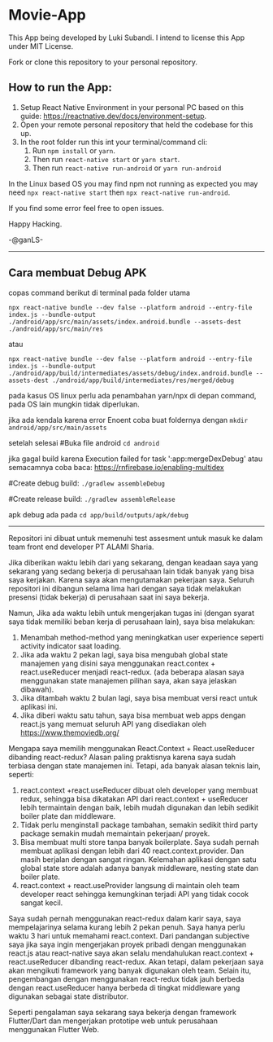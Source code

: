 # Movie-App

This App being developed by Luki Subandi. I intend to license this App under MIT License.

Fork or clone this repository to your personal repository.

## How to run the App:

1. Setup React Native Environment in your personal PC based on this guide: https://reactnative.dev/docs/environment-setup.
2. Open your remote personal repository that held the codebase for this up.
3. In the root folder run this int your terminal/command cli:
   1. Run `npm install` or `yarn`.
   2. Then run `react-native start` or `yarn start`.
   3. Then run `react-native run-android` or `yarn run-android`

In the Linux based OS you may find npm not running as expected you may need `npx react-native start` then `npx react-native run-android`.

If you find some error feel free to open issues.

Happy Hacking.

-@ganLS-

---

## Cara membuat Debug APK

copas command berikut di terminal pada folder utama

`npx react-native bundle --dev false --platform android --entry-file index.js --bundle-output ./android/app/src/main/assets/index.android.bundle --assets-dest ./android/app/src/main/res`

atau

`npx react-native bundle --dev false --platform android --entry-file index.js --bundle-output ./android/app/build/intermediates/assets/debug/index.android.bundle --assets-dest ./android/app/build/intermediates/res/merged/debug`

pada kasus OS linux perlu ada penambahan yarn/npx di depan command, pada OS lain mungkin tidak diperlukan.

jika ada kendala karena error Enoent coba buat foldernya dengan
`mkdir android/app/src/main/assets`

setelah selesai
#Buka file android
`cd android`

jika gagal build karena Execution failed for task ':app:mergeDexDebug' atau semacamnya coba
baca:
https://rnfirebase.io/enabling-multidex

#Create debug build:
`./gradlew assembleDebug`

#Create release build:
`./gradlew assembleRelease`

apk debug ada pada
`cd app/build/outputs/apk/debug`

---

Repositori ini dibuat untuk memenuhi test assesment untuk masuk ke dalam team front end developer PT ALAMI Sharia.

Jika diberikan waktu lebih dari yang sekarang, dengan keadaan saya yang sekarang yang sedang bekerja di perusahaan lain tidak banyak yang bisa saya kerjakan. Karena saya akan mengutamakan pekerjaan saya. Seluruh repositori ini dibangun selama lima hari dengan saya tidak melakukan presensi (tidak bekerja) di perusahaan saat ini saya bekerja.

Namun, Jika ada waktu lebih untuk mengerjakan tugas ini (dengan syarat saya tidak memiliki beban kerja di perusahaan lain), saya bisa melakukan:

1. Menambah method-method yang meningkatkan user experience seperti activity indicator saat loading.
2. Jika ada waktu 2 pekan lagi, saya bisa mengubah global state manajemen yang disini saya menggunakan react.contex + react.useReducer menjadi react-redux. (ada beberapa alasan saya menggunakan state manajemen pilihan saya, akan saya jelaskan dibawah).
3. Jika ditambah waktu 2 bulan lagi, saya bisa membuat versi react untuk aplikasi ini.
4. Jika diberi waktu satu tahun, saya bisa membuat web apps dengan react.js yang memuat seluruh API yang disediakan oleh https://www.themoviedb.org/

Mengapa saya memilih menggunakan React.Context + React.useReducer dibanding react-redux? Alasan paling praktisnya karena saya sudah terbiasa dengan state manajemen ini. Tetapi, ada banyak alasan teknis lain, seperti:

1. react.context +react.useReducer dibuat oleh developer yang membuat redux, sehingga bisa dikatakan API dari react.context + useReducer lebih termaintain dengan baik, lebih mudah digunakan dan lebih sedikit boiler plate dan middleware.
2. Tidak perlu menginstall package tambahan, semakin sedikit third party package semakin mudah memaintain pekerjaan/ proyek.
3. Bisa membuat multi store tanpa banyak boilerplate. Saya sudah pernah membuat aplikasi dengan lebih dari 40 react.context.provider. Dan masih berjalan dengan sangat ringan. Kelemahan aplikasi dengan satu global state store adalah adanya banyak middleware, nesting state dan boiler plate.
4. react.context + react.useProvider langsung di maintain oleh team developer react sehingga kemungkinan terjadi API yang tidak cocok sangat kecil.

Saya sudah pernah menggunakan react-redux dalam karir saya, saya mempelajarinya selama kurang lebih 2 pekan penuh. Saya hanya perlu waktu 3 hari untuk memahami react.context. Dari pandangan subjective saya jika saya ingin mengerjakan proyek pribadi dengan menggunakan react.js atau react-native saya akan selalu mendahulukan react.context + react.useReducer dibanding react-redux. Akan tetapi, dalam pekerjaan saya akan mengikuti framework yang banyak digunakan oleh team. Selain itu, pengembangan dengan menggunakan react-redux tidak jauh berbeda dengan react.useReducer hanya berbeda di tingkat middleware yang digunakan sebagai state distributor.

Seperti pengalaman saya sekarang saya bekerja dengan framework Flutter/Dart dan mengerjakan prototipe web untuk perusahaan menggunakan Flutter Web.
